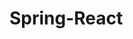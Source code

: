 # Spring-React

<!--
npm i create-react-app
create-react-app react-app
cd react-app
npm start
-->

<!--
npm install router
npm install react-router-dom
npm install react-cookie
npm install react-bootstrap
npm install bootstrap
npm install reactstrap
npm install router react-router-dom react-cookie react-bootstrap bootstrap reactstrap
npm install react-router-dom react-cookie bootstrap reactstrap
-->

<!-- 
npm install moment --save 
npm install --save moment react-moment
 -->